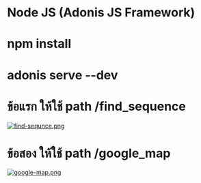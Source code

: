 # Node JS (Adonis JS Framework)

# npm install

# adonis serve --dev

# ข้อแรก ให้ใช้ path /find_sequence

[![find-sequnce.png](https://i.postimg.cc/VsS41zKx/find-sequnce.png)](https://postimg.cc/JtLj5CVx)

# ข้อสอง ให้ใช้ path /google_map

[![google-map.png](https://i.postimg.cc/CLTCgkB8/google-map.png)](https://postimg.cc/XXLBKZgN)
